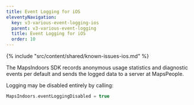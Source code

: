 ```yaml
---
title: Event Logging for iOS
eleventyNavigation:
  key: v3-various-event-logging-ios
  parent: v3-various-event-logging
  title: Event Logging for iOS
  order: 10
---
```


<!-- Known Issues -->
{% include "src/content/shared/known-issues-ios.md" %}

The MapsIndoors SDK records anonymous usage statistics and diagnostic events per default and sends the logged data to a server at MapsPeople.

Logging may be disabled entirely by calling:

```swift
MapsIndoors.eventLoggingDisabled = true
```
